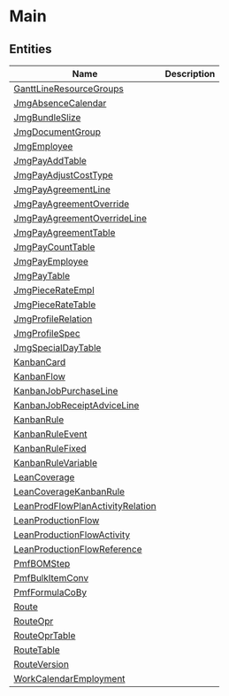 
# Main


## Entities

|Name|Description|
|---|---|
|[GanttLineResourceGroups](GanttLineResourceGroups.cdm.json)||
|[JmgAbsenceCalendar](JmgAbsenceCalendar.cdm.json)||
|[JmgBundleSlize](JmgBundleSlize.cdm.json)||
|[JmgDocumentGroup](JmgDocumentGroup.cdm.json)||
|[JmgEmployee](JmgEmployee.cdm.json)||
|[JmgPayAddTable](JmgPayAddTable.cdm.json)||
|[JmgPayAdjustCostType](JmgPayAdjustCostType.cdm.json)||
|[JmgPayAgreementLine](JmgPayAgreementLine.cdm.json)||
|[JmgPayAgreementOverride](JmgPayAgreementOverride.cdm.json)||
|[JmgPayAgreementOverrideLine](JmgPayAgreementOverrideLine.cdm.json)||
|[JmgPayAgreementTable](JmgPayAgreementTable.cdm.json)||
|[JmgPayCountTable](JmgPayCountTable.cdm.json)||
|[JmgPayEmployee](JmgPayEmployee.cdm.json)||
|[JmgPayTable](JmgPayTable.cdm.json)||
|[JmgPieceRateEmpl](JmgPieceRateEmpl.cdm.json)||
|[JmgPieceRateTable](JmgPieceRateTable.cdm.json)||
|[JmgProfileRelation](JmgProfileRelation.cdm.json)||
|[JmgProfileSpec](JmgProfileSpec.cdm.json)||
|[JmgSpecialDayTable](JmgSpecialDayTable.cdm.json)||
|[KanbanCard](KanbanCard.cdm.json)||
|[KanbanFlow](KanbanFlow.cdm.json)||
|[KanbanJobPurchaseLine](KanbanJobPurchaseLine.cdm.json)||
|[KanbanJobReceiptAdviceLine](KanbanJobReceiptAdviceLine.cdm.json)||
|[KanbanRule](KanbanRule.cdm.json)||
|[KanbanRuleEvent](KanbanRuleEvent.cdm.json)||
|[KanbanRuleFixed](KanbanRuleFixed.cdm.json)||
|[KanbanRuleVariable](KanbanRuleVariable.cdm.json)||
|[LeanCoverage](LeanCoverage.cdm.json)||
|[LeanCoverageKanbanRule](LeanCoverageKanbanRule.cdm.json)||
|[LeanProdFlowPlanActivityRelation](LeanProdFlowPlanActivityRelation.cdm.json)||
|[LeanProductionFlow](LeanProductionFlow.cdm.json)||
|[LeanProductionFlowActivity](LeanProductionFlowActivity.cdm.json)||
|[LeanProductionFlowReference](LeanProductionFlowReference.cdm.json)||
|[PmfBOMStep](PmfBOMStep.cdm.json)||
|[PmfBulkItemConv](PmfBulkItemConv.cdm.json)||
|[PmfFormulaCoBy](PmfFormulaCoBy.cdm.json)||
|[Route](Route.cdm.json)||
|[RouteOpr](RouteOpr.cdm.json)||
|[RouteOprTable](RouteOprTable.cdm.json)||
|[RouteTable](RouteTable.cdm.json)||
|[RouteVersion](RouteVersion.cdm.json)||
|[WorkCalendarEmployment](WorkCalendarEmployment.cdm.json)||
